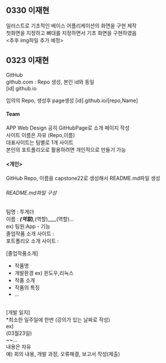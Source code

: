 ## 0330 이재현
일러스트로 기초적인 베이스 어플리케이션의 화면을 구현 제작 <br>
첫화면을 지정하고 뼈대를 지정하면서 기초 화면을 구현하였음 <br>
<추후 img파일 추가 예정>


## 0323 이재현

GitHub <br>
github.com : Repo 생성, 본인 id와 동일 <br>
[id] github.io <br>

임의의 Repo, 생성후 page생성
[id].github.io/[repo,Name]

#### Team

APP Web Design 공히 GitHubPage로 소개 페이지 작성 <br>
사이트 이름은 자유 (Repo,이름) <br>
대표사이트는 팀별로 1개 사이트 <br>
본인의 포트폴리오로 활용하려면 개인적으로 만들기 가능 <br>

#### <개인>
GitHub Repo, 이름을 capstone22로 생성해서 README.md파일 생성 <br>

###### README.md파일 구성
팀명 : 투게더 <br>
이름 : ___(역할),___(역할),___(역할)... <br> 
ex) 팀원:App - 기능 <br>
졸업작품 소개 사이트 : <URL> <br>
포트폴리오 소개 사이트 : <URL> <br>

[졸업작품소개]
- 작품명 <br>
- 개발환경 ex) 윈도우,리눅스 <br>
- 작품 소개 <br>
- 작품의 특징 <br>
- ... <br>
<br>
[개발 일지]<br>
*최소한 일주일에 한번 (강의가 있는 날짜로 작성)<br>
ex) <br>
(03월23일) <br>
~~... <br>
내용은 자유 <br>
예) 회의 내용, 개발 과정, 오류해결, 보고서 작성(제출) <br>
